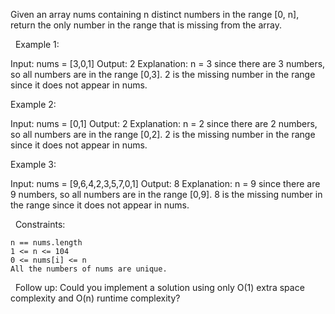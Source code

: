 Given an array nums containing n distinct numbers in the range [0, n], return the only number in the range that is missing from the array.

 
Example 1:

Input: nums = [3,0,1]
Output: 2
Explanation: n = 3 since there are 3 numbers, so all numbers are in the range [0,3]. 2 is the missing number in the range since it does not appear in nums.


Example 2:

Input: nums = [0,1]
Output: 2
Explanation: n = 2 since there are 2 numbers, so all numbers are in the range [0,2]. 2 is the missing number in the range since it does not appear in nums.


Example 3:

Input: nums = [9,6,4,2,3,5,7,0,1]
Output: 8
Explanation: n = 9 since there are 9 numbers, so all numbers are in the range [0,9]. 8 is the missing number in the range since it does not appear in nums.


 
Constraints:


	n == nums.length
	1 <= n <= 104
	0 <= nums[i] <= n
	All the numbers of nums are unique.


 
Follow up: Could you implement a solution using only O(1) extra space complexity and O(n) runtime complexity?

